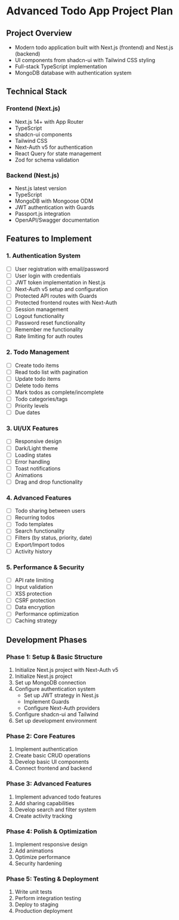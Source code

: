 # Advanced Todo App Project Plan

## Project Overview
- Modern todo application built with Next.js (frontend) and Nest.js (backend)
- UI components from shadcn-ui with Tailwind CSS styling
- Full-stack TypeScript implementation
- MongoDB database with authentication system

## Technical Stack
### Frontend (Next.js)
- Next.js 14+ with App Router
- TypeScript
- shadcn-ui components
- Tailwind CSS
- Next-Auth v5 for authentication
- React Query for state management
- Zod for schema validation

### Backend (Nest.js)
- Nest.js latest version
- TypeScript
- MongoDB with Mongoose ODM
- JWT authentication with Guards
- Passport.js integration
- OpenAPI/Swagger documentation

## Features to Implement

### 1. Authentication System
- [ ] User registration with email/password
- [ ] User login with credentials
- [ ] JWT token implementation in Nest.js
- [ ] Next-Auth v5 setup and configuration
- [ ] Protected API routes with Guards
- [ ] Protected frontend routes with Next-Auth
- [ ] Session management
- [ ] Logout functionality
- [ ] Password reset functionality
- [ ] Remember me functionality
- [ ] Rate limiting for auth routes

### 2. Todo Management
- [ ] Create todo items
- [ ] Read todo list with pagination
- [ ] Update todo items
- [ ] Delete todo items
- [ ] Mark todos as complete/incomplete
- [ ] Todo categories/tags
- [ ] Priority levels
- [ ] Due dates

### 3. UI/UX Features
- [ ] Responsive design
- [ ] Dark/Light theme
- [ ] Loading states
- [ ] Error handling
- [ ] Toast notifications
- [ ] Animations
- [ ] Drag and drop functionality

### 4. Advanced Features
- [ ] Todo sharing between users
- [ ] Recurring todos
- [ ] Todo templates
- [ ] Search functionality
- [ ] Filters (by status, priority, date)
- [ ] Export/Import todos
- [ ] Activity history

### 5. Performance & Security
- [ ] API rate limiting
- [ ] Input validation
- [ ] XSS protection
- [ ] CSRF protection
- [ ] Data encryption
- [ ] Performance optimization
- [ ] Caching strategy

## Development Phases

### Phase 1: Setup & Basic Structure
1. Initialize Next.js project with Next-Auth v5
2. Initialize Nest.js project
3. Set up MongoDB connection
4. Configure authentication system
   - Set up JWT strategy in Nest.js
   - Implement Guards
   - Configure Next-Auth providers
5. Configure shadcn-ui and Tailwind
6. Set up development environment

### Phase 2: Core Features
1. Implement authentication
2. Create basic CRUD operations
3. Develop basic UI components
4. Connect frontend and backend

### Phase 3: Advanced Features
1. Implement advanced todo features
2. Add sharing capabilities
3. Develop search and filter system
4. Create activity tracking

### Phase 4: Polish & Optimization
1. Implement responsive design
2. Add animations
3. Optimize performance
4. Security hardening

### Phase 5: Testing & Deployment
1. Write unit tests
2. Perform integration testing
3. Deploy to staging
4. Production deployment 